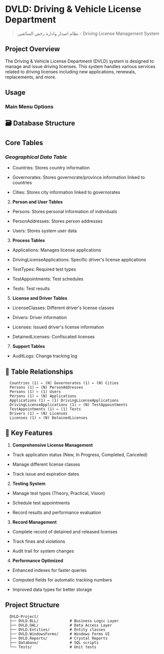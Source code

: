 # DVLD: Driving & Vehicle License Department

> نظام اصدار وادارة رخص السائقين - Driving License Management System
## Project Overview

The Driving & Vehicle License Department (DVLD) system is designed to manage and issue driving licenses. This system handles various services related to driving licenses including new applications, renewals, replacements, and more.

## Usage

### Main Menu Options

## 🗃️ Database Structure

## Core Tables

### ***Geographical Data Table***
 
  - Countries: Stores country information
  
  - Governorates: Stores governorate/province information linked to countries
  
  - Cities: Stores city information linked to governorates

2. **Person and User Tables**
 
  - Persons: Stores personal information of individuals
  
  - PersonAddresses: Stores person addresses
  
  - Users: Stores system user data

3. **Process Tables**

  - Applications: Manages license applications
  
  - DrivingLicenseApplications: Specific driver's license applications
  
  - TestTypes: Required test types
  
  - TestAppointments: Test schedules
  
  - Tests: Test results

5. **License and Driver Tables**

  - LicenseClasses: Different driver's license classes
  
  - Drivers: Driver information
  
  - Licenses: Issued driver's license information
  
  - DetainedLicenses: Confiscated licenses

7. **Support Tables**

  - AuditLogs: Change tracking log

## 🔗 Table Relationships
```
  Countries (1) ← (N) Governorates (1) ← (N) Cities
  Persons (1) ← (N) PersonAddresses
  Persons (1) ← (1) Users
  Persons (1) ← (N) Applications
  Applications (1) ← (1) DrivingLicenseApplications
  DrivingLicenseApplications (1) ← (N) TestAppointments
  TestAppointments (1) ← (1) Tests
  Drivers (1) ← (N) Licenses
  Licenses (1) ← (N) DetainedLicenses
```
## 🎯 Key Features

1. **Comprehensive License Management**

  - Track application status (New, In Progress, Completed, Canceled)
  
  - Manage different license classes
  
  - Track issue and expiration dates

2. **Testing System**
 
  - Manage test types (Theory, Practical, Vision)
  
  - Schedule test appointments
  
  - Record results and performance evaluation

3. **Record Management**
 
  - Complete record of detained and released licenses
  
  - Track fines and violations
  
  - Audit trail for system changes

4. **Performance Optimized**
 
  - Enhanced indexes for faster queries
  
  - Computed fields for automatic tracking numbers
  
  - Improved data types for better storage


## Project Structure
```
  DVLD-Project/
  ├── DVLD.BLL/              # Business Logic Layer
  ├── DVLD.DAL/              # Data Access Layer
  ├── DVLD.Entities/         # Entity classes
  ├── DVLD.WindowsForms/     # Windows Forms UI
  ├── DVLD.Reports/          # Crystal Reports
  ├── Database/              # SQL scripts
  └── Tests/                 # Unit tests
```
